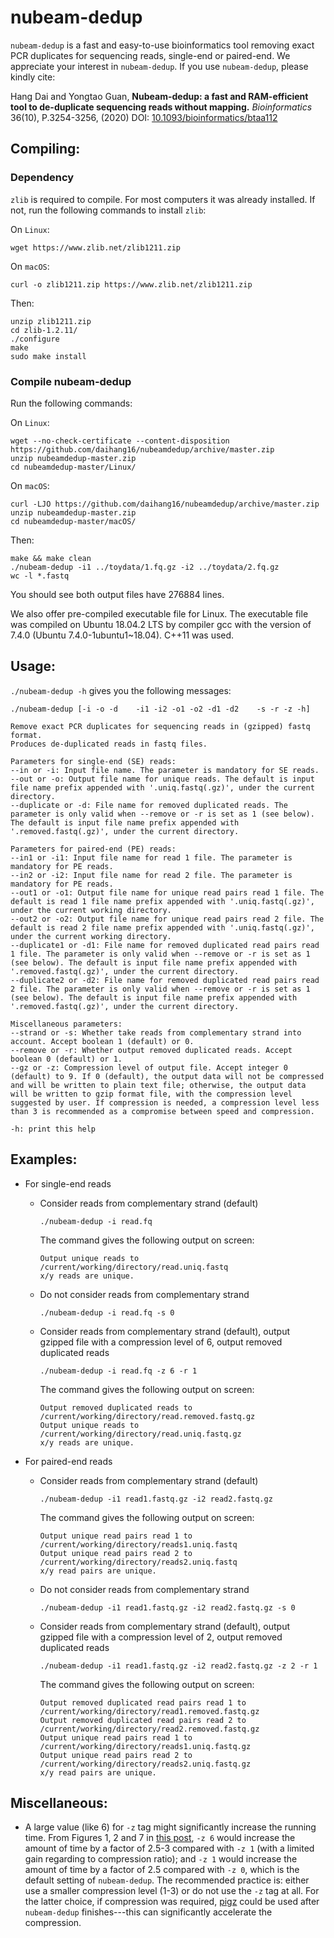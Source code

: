 # nubeam-dedup
`nubeam-dedup` is a fast and easy-to-use bioinformatics tool removing exact PCR duplicates for sequencing reads, single-end or paired-end. We appreciate your interest in `nubeam-dedup`. If you use `nubeam-dedup`, please kindly cite:

Hang Dai and Yongtao Guan, **Nubeam-dedup: a fast and RAM-efficient tool to de-duplicate sequencing reads without mapping.** *Bioinformatics* 36(10), P.3254-3256, (2020) DOI: [10.1093/bioinformatics/btaa112](https://doi.org/10.1093/bioinformatics/btaa112)

## Compiling:
### Dependency
`zlib` is required to compile. For most computers it was already installed. If not, run the following commands to install `zlib`:

On `Linux`:
```Shell
wget https://www.zlib.net/zlib1211.zip
```
On `macOS`:
```Shell
curl -o zlib1211.zip https://www.zlib.net/zlib1211.zip
```
Then:
```Shell
unzip zlib1211.zip
cd zlib-1.2.11/
./configure
make
sudo make install
```
### Compile nubeam-dedup
Run the following commands:

On `Linux`:
```Shell
wget --no-check-certificate --content-disposition https://github.com/daihang16/nubeamdedup/archive/master.zip
unzip nubeamdedup-master.zip
cd nubeamdedup-master/Linux/
```
On `macOS`:
```Shell
curl -LJO https://github.com/daihang16/nubeamdedup/archive/master.zip
unzip nubeamdedup-master.zip
cd nubeamdedup-master/macOS/
```
Then:
```Shell
make && make clean
./nubeam-dedup -i1 ../toydata/1.fq.gz -i2 ../toydata/2.fq.gz
wc -l *.fastq
```

You should see both output files have 276884 lines.

We also offer pre-compiled executable file for Linux. The executable file was compiled on Ubuntu 18.04.2 LTS by compiler gcc with the version of 7.4.0 (Ubuntu 7.4.0-1ubuntu1~18.04). C++11 was used.

[//]: # 'We also offer pre-compliled executable file for Linux. The executable file was compiled on Red Hat Enterprise Linux Server 7.0 (Maipo) by compiler gcc with the version of 4.8.2 20140120 (Red Hat 4.8.2-16). C++11 was used.'


## Usage:
`./nubeam-dedup -h` gives you the following messages:
```console
./nubeam-dedup [-i -o -d    -i1 -i2 -o1 -o2 -d1 -d2    -s -r -z -h]

Remove exact PCR duplicates for sequencing reads in (gzipped) fastq format.
Produces de-duplicated reads in fastq files.

Parameters for single-end (SE) reads:
--in or -i: Input file name. The parameter is mandatory for SE reads.
--out or -o: Output file name for unique reads. The default is input file name prefix appended with '.uniq.fastq(.gz)', under the current directory.
--duplicate or -d: File name for removed duplicated reads. The parameter is only valid when --remove or -r is set as 1 (see below). The default is input file name prefix appended with '.removed.fastq(.gz)', under the current directory.

Parameters for paired-end (PE) reads:
--in1 or -i1: Input file name for read 1 file. The parameter is mandatory for PE reads.
--in2 or -i2: Input file name for read 2 file. The parameter is mandatory for PE reads.
--out1 or -o1: Output file name for unique read pairs read 1 file. The default is read 1 file name prefix appended with '.uniq.fastq(.gz)', under the current working directory.
--out2 or -o2: Output file name for unique read pairs read 2 file. The default is read 2 file name prefix appended with '.uniq.fastq(.gz)', under the current working directory.
--duplicate1 or -d1: File name for removed duplicated read pairs read 1 file. The parameter is only valid when --remove or -r is set as 1 (see below). The default is input file name prefix appended with '.removed.fastq(.gz)', under the current directory.
--duplicate2 or -d2: File name for removed duplicated read pairs read 2 file. The parameter is only valid when --remove or -r is set as 1 (see below). The default is input file name prefix appended with '.removed.fastq(.gz)', under the current directory.

Miscellaneous parameters:
--strand or -s: Whether take reads from complementary strand into account. Accept boolean 1 (default) or 0.
--remove or -r: Whether output removed duplicated reads. Accept boolean 0 (default) or 1.
--gz or -z: Compression level of output file. Accept integer 0 (default) to 9. If 0 (default), the output data will not be compressed and will be written to plain text file; otherwise, the output data will be written to gzip format file, with the compression level suggested by user. If compression is needed, a compression level less than 3 is recommended as a compromise between speed and compression.

-h: print this help
```
## Examples:
- For single-end reads
  - Consider reads from complementary strand (default)
  
    ```Shell
    ./nubeam-dedup -i read.fq
    ```
    
    The command gives the following output on screen:
    
    ```console
    Output unique reads to /current/working/directory/read.uniq.fastq
    x/y reads are unique.
    ```
  - Do not consider reads from complementary strand
    
    ```Shell
    ./nubeam-dedup -i read.fq -s 0
    ```
  - Consider reads from complementary strand (default), output gzipped file with a compression level of 6, output removed duplicated reads 
  
    ```Shell
    ./nubeam-dedup -i read.fq -z 6 -r 1
    ```
    
    The command gives the following output on screen:
    
    ```console
    Output removed duplicated reads to /current/working/directory/read.removed.fastq.gz    
    Output unique reads to /current/working/directory/read.uniq.fastq.gz
    x/y reads are unique.
    ```

- For paired-end reads
  - Consider reads from complementary strand (default)
  
    ```Shell
    ./nubeam-dedup -i1 read1.fastq.gz -i2 read2.fastq.gz
    ```
    
    The command gives the following output on screen:
    
    ```console
    Output unique read pairs read 1 to /current/working/directory/reads1.uniq.fastq    
    Output unique read pairs read 2 to /current/working/directory/reads2.uniq.fastq
    x/y read pairs are unique.
    ```
  - Do not consider reads from complementary strand
  
    ```Shell
    ./nubeam-dedup -i1 read1.fastq.gz -i2 read2.fastq.gz -s 0
    ```
  - Consider reads from complementary strand (default), output gzipped file with a compression level of 2, output removed duplicated reads
  
    ```Shell
    ./nubeam-dedup -i1 read1.fastq.gz -i2 read2.fastq.gz -z 2 -r 1
    ```
    
    The command gives the following output on screen:
    
    ```console
    Output removed duplicated read pairs read 1 to /current/working/directory/read1.removed.fastq.gz
    Output removed duplicated read pairs read 2 to /current/working/directory/read2.removed.fastq.gz    
    Output unique read pairs read 1 to /current/working/directory/reads1.uniq.fastq.gz    
    Output unique read pairs read 2 to /current/working/directory/reads2.uniq.fastq.gz
    x/y read pairs are unique.
    ```
## Miscellaneous:    
- A large value (like 6) for `-z` tag might significantly increase the running time. From Figures 1, 2 and 7 in [this post](https://clearlinux.org/news-blogs/linux-os-data-compression-options-comparing-behavior), `-z 6` would increase the amount of time by a factor of 2.5-3 compared with `-z 1` (with a limited gain regarding to compression ratio); and `-z 1` would increase the amount of time by a factor of 2.5 compared with `-z 0`, which is the default setting of `nubeam-dedup`. The recommended practice is: either use a smaller compression level (1-3) or do not use the `-z` tag at all. For the latter choice, if compression was required, [pigz](https://zlib.net/pigz/) could be used after `nubeam-dedup` finishes---this can significantly accelerate the compression.
